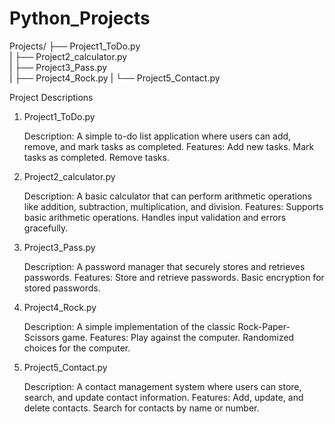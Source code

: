 # Python_Projects

Projects/
├── Project1_ToDo.py		
|
├── Project2_calculator.py	
|
├── Project3_Pass.py	
|
├── Project4_Rock.py
|
└── Project5_Contact.py																																											

Project Descriptions
1. Project1_ToDo.py

    Description: A simple to-do list application where users can add, remove, and mark tasks as completed.
    Features:
        Add new tasks.
        Mark tasks as completed.
        Remove tasks.

2. Project2_calculator.py

    Description: A basic calculator that can perform arithmetic operations like addition, subtraction, multiplication, and division.
    Features:
        Supports basic arithmetic operations.
        Handles input validation and errors gracefully.

3. Project3_Pass.py

    Description: A password manager that securely stores and retrieves passwords.
    Features:
        Store and retrieve passwords.
        Basic encryption for stored passwords.

4. Project4_Rock.py

    Description: A simple implementation of the classic Rock-Paper-Scissors game.
    Features:
        Play against the computer.
        Randomized choices for the computer.

5. Project5_Contact.py

    Description: A contact management system where users can store, search, and update contact information.
    Features:
        Add, update, and delete contacts.
        Search for contacts by name or number.
